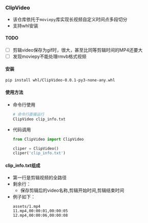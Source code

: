 ### ClipVideo
- 该仓库依托于`moviepy`库实现长视频自定义时间点多段切分
- 支持whl安装

#### TODO
- [ ] 剪辑video保存为gif时，很大，甚至比同等剪辑时间的MP4还要大
- [ ] 发现moviepy不能处理rmvb格式视频

#### 安装
```sh
pip install whl/ClipVideo-0.0.1-py3-none-any.whl
```

#### 使用方法
- 命令行使用
    ```bash
    # 命令行直接运行
    ClipVideo clip_info.txt
    ```
- 代码调用
    ```python
    from ClipVideo import ClipVideo

    cliper = ClipVideo()
    cliper('clip_info.txt')
    ```


#### clip_info.txt组成
- 第一行是剪辑视频的全路径
- 剩余行：
    - 保存剪辑后的video名称,剪辑开始时间,剪辑结束时间
- 例子如下：
    ```text
    assets/1.mp4
    11.mp4,00:00:01,00:00:05
    12.mp4,00:00:06,00:00:08

    ```